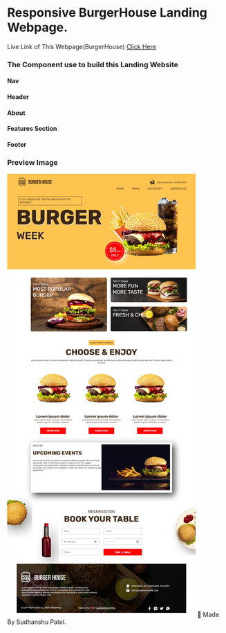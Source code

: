 # Responsive BurgerHouse Landing Webpage.

Live Link of This Webpage(BurgerHouse) [Click Here](https://burger-house-landing-page.netlify.app/)
### The Component use to build this Landing Website
#### Nav
#### Header
#### About
#### Features Section
#### Footer

### Preview Image
![Alt text](https://github.com/sudhanshu287/BurgerHouse-LandingPage/blob/main/src/assets/BurgerHousePreview.jpeg)
💙 Made By Sudhanshu Patel.